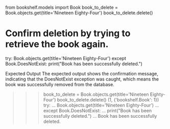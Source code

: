 from bookshelf.models import Book
book_to_delete = Book.objects.get(title='Nineteen Eighty-Four')
book_to_delete.delete()

# Confirm deletion by trying to retrieve the book again.
try:
    Book.objects.get(title='Nineteen Eighty-Four')
except Book.DoesNotExist:
    print("Book has been successfully deleted.")

Expected Output
The expected output shows the confirmation message, indicating that the DoesNotExist exception was caught, which means the book was successfully removed from the database.

>>> book_to_delete = Book.objects.get(title='Nineteen Eighty-Four')
>>> book_to_delete.delete()
(1, {'bookshelf.Book': 1})
>>> try:
...     Book.objects.get(title='Nineteen Eighty-Four')
... except Book.DoesNotExist:
...     print("Book has been successfully deleted.")
... 
Book has been successfully deleted.